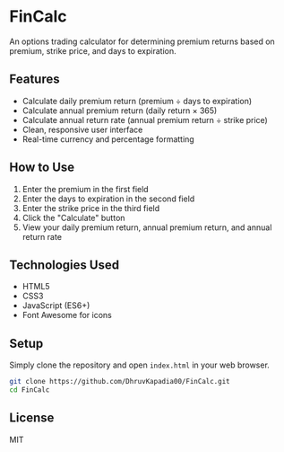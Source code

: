 # FinCalc

An options trading calculator for determining premium returns based on premium, strike price, and days to expiration.

## Features

- Calculate daily premium return (premium ÷ days to expiration)
- Calculate annual premium return (daily return × 365)
- Calculate annual return rate (annual premium return ÷ strike price)
- Clean, responsive user interface
- Real-time currency and percentage formatting

## How to Use

1. Enter the premium in the first field
2. Enter the days to expiration in the second field
3. Enter the strike price in the third field
4. Click the "Calculate" button
5. View your daily premium return, annual premium return, and annual return rate

## Technologies Used

- HTML5
- CSS3
- JavaScript (ES6+)
- Font Awesome for icons

## Setup

Simply clone the repository and open `index.html` in your web browser.

```bash
git clone https://github.com/DhruvKapadia00/FinCalc.git
cd FinCalc
```

## License

MIT
